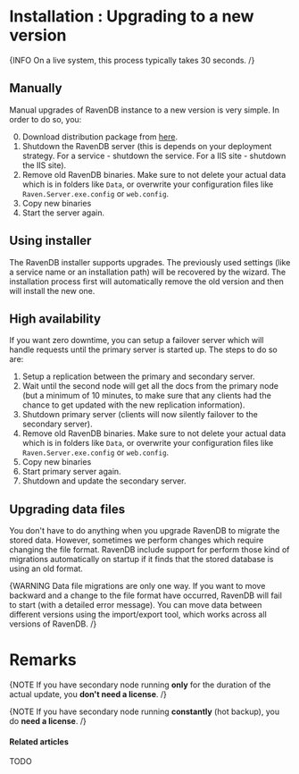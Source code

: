 # Installation : Upgrading to a new version

{INFO On a live system, this process typically takes 30 seconds. /}

## Manually

Manual upgrades of RavenDB instance to a new version is very simple. In order to do so, you:

0. Download distribution package from [here](http://ravendb.net/download).
1. Shutdown the RavenDB server (this is depends on your deployment strategy. For a service - shutdown the service. For a IIS site - shutdown the IIS site).
2. Remove old RavenDB binaries. Make sure to not delete your actual data which is in folders like `Data`, or overwrite your configuration files like `Raven.Server.exe.config` or `web.config`.
3. Copy new binaries 
4. Start the server again.

## Using installer

The RavenDB installer supports upgrades. The previously used settings (like a service name or an installation path) will be recovered by the wizard. The installation process first will automatically remove the old version and then will install the new one.

## High availability

If you want zero downtime, you can setup a failover server which will handle requests until the primary server is started up. The steps to do so are:

1. Setup a replication between the primary and secondary server.
2. Wait until the second node will get all the docs from the primary node (but a minimum of 10 minutes, to make sure that any clients had the chance to get updated with the new replication information).
3. Shutdown primary server (clients will now silently failover to the secondary server).
4. Remove old RavenDB binaries. Make sure to not delete your actual data which is in folders like `Data`, or overwrite your configuration files like `Raven.Server.exe.config` or `web.config`.
5. Copy new binaries
6. Start primary server again.
7. Shutdown and update the secondary server.

## Upgrading data files

You don't have to do anything when you upgrade RavenDB to migrate the stored data. However, sometimes we perform changes which require changing the file format. RavenDB include support for perform those kind of migrations automatically on startup if it finds that the stored database is using an old format.

{WARNING Data file migrations are only one way. If you want to move backward and a change to the file format have occurred, RavenDB will fail to start (with a detailed error message). You can move data between different versions using the import/export tool, which works across all versions of RavenDB. /}

# Remarks

{NOTE If you have secondary node running **only** for the duration of the actual update, you **don't need a license**. /}

{NOTE If you have secondary node running **constantly** (hot backup), you do **need a license**. /}

#### Related articles

TODO